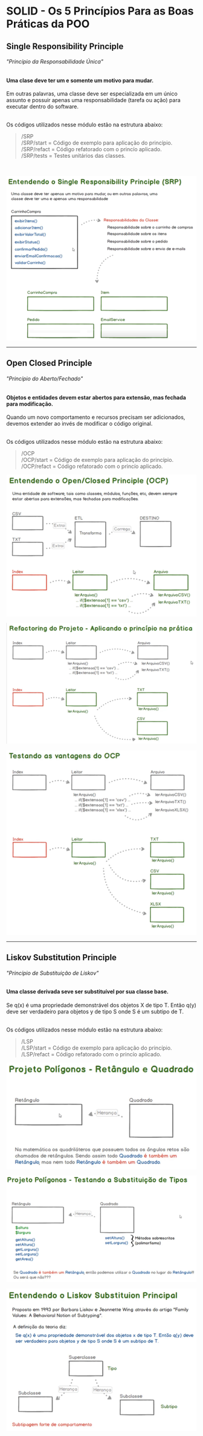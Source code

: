 # SOLID - Os 5 Princípios Para as Boas Práticas da POO


## Single Responsibility Principle
###### "Princípio da Responsabilidade Única"

#### Uma clase deve ter um e somente um motivo para mudar. 
Em outras palavras, uma classe deve ser especializada em um único assunto e possuir apenas uma responsabilidade (tarefa ou ação) para executar dentro do software.  
<br>
  
Os códigos utilizados nesse módulo estão na estrutura abaixo:  
> /SRP  
> /SRP/start  = Código de exemplo para aplicação do princípio.  
> /SRP/refact = Código refatorado com o princío aplicado.  
> /SRP/tests  = Testes unitários das classes.

<br>

![refact.jpeg](SRP%2Frefact%2Fimg%2Frefact.jpeg)

---

## Open Closed Principle
###### "Princípio do Aberto/Fechado"

#### Objetos e entidades devem estar abertos para extensão, mas fechada para modificação.
Quando um novo comportamento e recursos precisam ser adicionados, devemos extender ao invés de modificar o código original.

<br>
Os códigos utilizados nesse módulo estão na estrutura abaixo:  

> /OCP  
> /OCP/start  = Código de exemplo para aplicação do princípio.  
> /OCP/refact = Código refatorado com o princío aplicado.  

![ocp1.jpeg](OCP%2Frefact%2Fimg%2Focp1.jpeg)

![ocp2.jpeg](OCP%2Frefact%2Fimg%2Focp2.jpeg)

![ocp3.jpeg](OCP%2Frefact%2Fimg%2Focp3.jpeg)

---

##  Liskov Substitution Principle
###### "Princípio de Substituição de Liskov"

#### Uma classe derivada seve ser substituível por sua classe base.
Se q(x) é uma propriedade demonstrável dos objetos X de tipo T. Então q(y) 
deve ser verdadeiro para objetos y de tipo S onde S é um subtipo de T.

<br>
Os códigos utilizados nesse módulo estão na estrutura abaixo:  

> /LSP  
> /LSP/start  = Código de exemplo para aplicação do princípio.  
> /LSP/refact = Código refatorado com o princío aplicado.  

![lsp1.jpeg](LSP%2Fimg%2Flsp1.jpeg)

![lsp2.jpeg](LSP%2Fimg%2Flsp2.jpeg)

![lsp3.jpeg](LSP%2Fimg%2Flsp3.jpeg)


